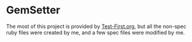 # GemSetter
The most of this project is provided by [Test-First.org](http://testfirst.org/learn_ruby), but all the non-spec ruby files were created by me, and a few spec files were modified by me.